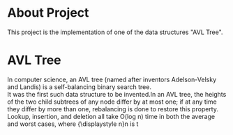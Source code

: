 # About Project
This project is the implementation of one of the data structures "AVL Tree".

# AVL Tree
In computer science, an AVL tree (named after inventors Adelson-Velsky and Landis) is a self-balancing binary search tree.  
It was the first such data structure to be invented.In an AVL tree, the heights of the two child subtrees of any node differ by at most one; if at any time they differ by more than one, rebalancing is done to restore this property. Lookup, insertion, and deletion all take O(log n) time in both the average and worst cases, where {\displaystyle n}n is t
